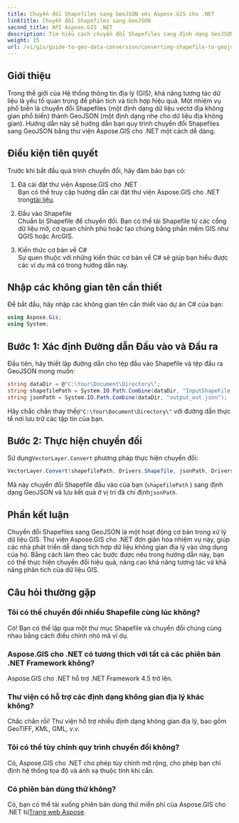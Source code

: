 ```yaml
---
title: Chuyển đổi Shapefiles sang GeoJSON với Aspose.GIS cho .NET
linktitle: Chuyển đổi Shapefiles sang GeoJSON
second_title: API Aspose.GIS .NET
description: Tìm hiểu cách chuyển đổi Shapefiles sang định dạng GeoJSON một cách dễ dàng bằng thư viện Aspose.GIS for .NET mạnh mẽ. Hướng dẫn toàn diện này bao gồm các điều kiện tiên quyết cần thiết, ví dụ mã từng bước.
weight: 15
url: /vi/gis/guide-to-geo-data-conversion/converting-shapefile-to-geojson/
---
```

## Giới thiệu

Trong thế giới của Hệ thống thông tin địa lý (GIS), khả năng tương tác dữ liệu là yếu tố quan trọng để phân tích và tích hợp hiệu quả. Một nhiệm vụ phổ biến là chuyển đổi Shapefiles (một định dạng dữ liệu vectơ địa không gian phổ biến) thành GeoJSON (một định dạng nhẹ cho dữ liệu địa không gian). Hướng dẫn này sẽ hướng dẫn bạn quy trình chuyển đổi Shapefiles sang GeoJSON bằng thư viện Aspose.GIS cho .NET một cách dễ dàng.

## Điều kiện tiên quyết
Trước khi bắt đầu quá trình chuyển đổi, hãy đảm bảo bạn có:

1. Đã cài đặt thư viện Aspose.GIS cho .NET  
    Bạn có thể truy cập hướng dẫn cài đặt thư viện Aspose.GIS cho .NET trong[tài liệu](https://reference.aspose.com/gis/net/).

2. Đầu vào Shapefile  
   Chuẩn bị Shapefile để chuyển đổi. Bạn có thể tải Shapefile từ các cổng dữ liệu mở, cơ quan chính phủ hoặc tạo chúng bằng phần mềm GIS như QGIS hoặc ArcGIS.

3. Kiến thức cơ bản về C#  
   Sự quen thuộc với những kiến thức cơ bản về C# sẽ giúp bạn hiểu được các ví dụ mã có trong hướng dẫn này.

## Nhập các không gian tên cần thiết
Để bắt đầu, hãy nhập các không gian tên cần thiết vào dự án C# của bạn:
```csharp
using Aspose.Gis;
using System;
```

## Bước 1: Xác định Đường dẫn Đầu vào và Đầu ra
Đầu tiên, hãy thiết lập đường dẫn cho tệp đầu vào Shapefile và tệp đầu ra GeoJSON mong muốn:
```csharp
string dataDir = @"C:\Your\Document\Directory\";
string shapefilePath = System.IO.Path.Combine(dataDir, "InputShapeFile.shp");
string jsonPath = System.IO.Path.Combine(dataDir, "output_out.json");
```
 Hãy chắc chắn thay thế`@"C:\Your\Document\Directory\"` với đường dẫn thực tế nơi lưu trữ các tập tin của bạn.

## Bước 2: Thực hiện chuyển đổi
 Sử dụng`VectorLayer.Convert` phương pháp thực hiện chuyển đổi:
```csharp
VectorLayer.Convert(shapefilePath, Drivers.Shapefile, jsonPath, Drivers.GeoJson);
```
Mã này chuyển đổi Shapefile đầu vào của bạn (`shapefilePath` ) sang định dạng GeoJSON và lưu kết quả ở vị trí đã chỉ định`jsonPath`.

## Phần kết luận
Chuyển đổi Shapefiles sang GeoJSON là một hoạt động cơ bản trong xử lý dữ liệu GIS. Thư viện Aspose.GIS cho .NET đơn giản hóa nhiệm vụ này, giúp các nhà phát triển dễ dàng tích hợp dữ liệu không gian địa lý vào ứng dụng của họ. Bằng cách làm theo các bước được nêu trong hướng dẫn này, bạn có thể thực hiện chuyển đổi hiệu quả, nâng cao khả năng tương tác và khả năng phân tích của dữ liệu GIS.

## Câu hỏi thường gặp

### Tôi có thể chuyển đổi nhiều Shapefile cùng lúc không?
Có! Bạn có thể lặp qua một thư mục Shapefile và chuyển đổi chúng cùng nhau bằng cách điều chỉnh nhỏ mã ví dụ.

### Aspose.GIS cho .NET có tương thích với tất cả các phiên bản .NET Framework không?
Aspose.GIS cho .NET hỗ trợ .NET Framework 4.5 trở lên.

### Thư viện có hỗ trợ các định dạng không gian địa lý khác không?
Chắc chắn rồi! Thư viện hỗ trợ nhiều định dạng không gian địa lý, bao gồm GeoTIFF, KML, GML, v.v.

### Tôi có thể tùy chỉnh quy trình chuyển đổi không?
Có, Aspose.GIS cho .NET cho phép tùy chỉnh mở rộng, cho phép bạn chỉ định hệ thống tọa độ và ánh xạ thuộc tính khi cần.

### Có phiên bản dùng thử không?
 Có, bạn có thể tải xuống phiên bản dùng thử miễn phí của Aspose.GIS cho .NET từ[Trang web Aspose](https://releases.aspose.com/).